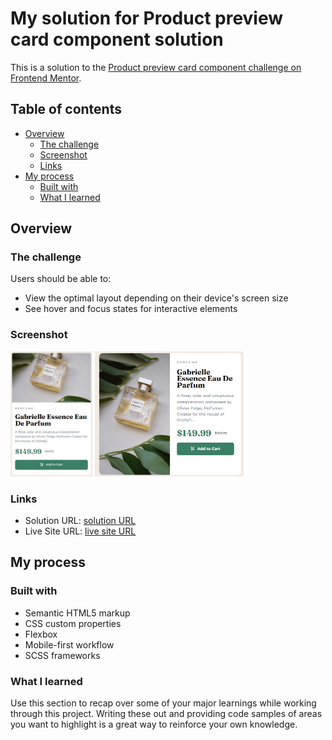 # My solution for Product preview card component solution

This is a solution to the [Product preview card component challenge on Frontend Mentor](https://ericyeh-tw.github.io/product-preview-card/).

## Table of contents

- [Overview](#overview)
  - [The challenge](#the-challenge)
  - [Screenshot](#screenshot)
  - [Links](#links)
- [My process](#my-process)
  - [Built with](#built-with)
  - [What I learned](#what-i-learned)

## Overview

### The challenge

Users should be able to:

- View the optimal layout depending on their device's screen size
- See hover and focus states for interactive elements

### Screenshot

<img src="./mobile.jpg" alt="mobile" height="200px">
<img src="./table.jpg" alt="table" height="200px">

### Links

- Solution URL: [solution URL](https://github.com/EricYeh-TW/product-preview-card)
- Live Site URL: [live site URL](https://ericyeh-tw.github.io/product-preview-card/)

## My process

### Built with

- Semantic HTML5 markup
- CSS custom properties
- Flexbox
- Mobile-first workflow
- SCSS frameworks

### What I learned

Use this section to recap over some of your major learnings while working through this project. Writing these out and providing code samples of areas you want to highlight is a great way to reinforce your own knowledge.